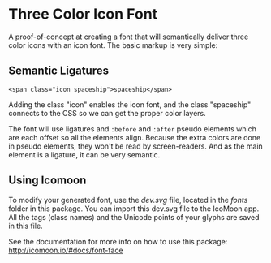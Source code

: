 # Three Color Icon Font

A proof-of-concept at creating a font that will semantically deliver three color icons with an icon font. The basic markup is very simple:


## Semantic Ligatures

```
<span class="icon spaceship">spaceship</span>
```
Adding the class "icon" enables the icon font, and the class "spaceship" connects to the CSS so we can get the proper color layers.

The font will use ligatures and ```:before``` and ```:after``` pseudo elements which are each offset so all the elements align. Because the extra colors are done in pseudo elements, they won't be read by screen-readers. And as the main element is a ligature, it can be very semantic. 

## Using Icomoon

To modify your generated font, use the *dev.svg* file, located in the *fonts* folder in this package. You can import this dev.svg file to the IcoMoon app. All the tags (class names) and the Unicode points of your glyphs are saved in this file.

See the documentation for more info on how to use this package: http://icomoon.io/#docs/font-face